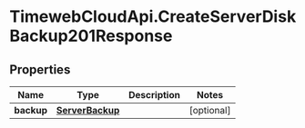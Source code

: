 # TimewebCloudApi.CreateServerDiskBackup201Response

## Properties

Name | Type | Description | Notes
------------ | ------------- | ------------- | -------------
**backup** | [**ServerBackup**](ServerBackup.md) |  | [optional] 


